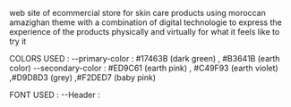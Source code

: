 web site of ecommercial store for skin care products
using moroccan amazighan theme with a combination of digital technologie
to express the experience of the products physically and virtually for what it feels like to try it 

COLORS USED :
--primary-color : #17463B (dark green) , #B3641B (earth color)
--secondary-color : #ED9C61 (earth pink) , #C49F93 (earth violet) ,#D9D8D3 (grey) ,#F2DED7 (baby pink)

FONT USED :
--Header : 
